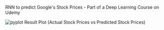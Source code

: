 RNN to predict Google's Stock Prices - Part of a Deep Learning Course on Udemy





![pyplot](https://user-images.githubusercontent.com/43073565/91993237-f9c20a80-ece9-11ea-954d-a0e4b576de99.png)
Result Plot (Actual Stock Prices vs Predicted Stock Prices)

